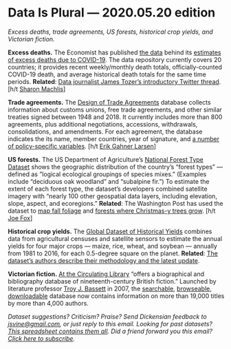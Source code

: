 Data Is Plural — 2020.05.20 edition
===================================

*Excess deaths, trade agreements, US forests, historical crop yields, and Victorian fiction.*


__Excess deaths.__ The Economist has published [the data](https://github.com/TheEconomist/covid-19-excess-deaths-tracker) behind its [estimates of excess deaths due to COVID-19](https://www.economist.com/graphic-detail/2020/04/16/tracking-covid-19-excess-deaths-across-countries). The data repository currently covers 20 countries; it provides recent weekly/monthly death totals, officially-counted COVID-19 death, and average historical death totals for the same time periods. __Related__: [Data journalist James Tozer’s introductory Twitter thread](https://twitter.com/J_CD_T/status/1261625814854045696). [h/t [Sharon Machlis](https://twitter.com/sharon000/status/1262029159976574976)]


__Trade agreements.__ The [Design of Trade Agreements](https://www.designoftradeagreements.org) database collects information about customs unions, free trade agreements, and other similar treaties signed between 1948 and 2018. It currently includes more than 800 agreements, plus additional negotiations, accessions, withdrawals, consolidations, and amendments. For each agreement, the database indicates the its name, member countries, year of signature, and [a number of policy-specific variables](https://www.designoftradeagreements.org/downloads/). [h/t [Erik Gahner Larsen](https://github.com/erikgahner/PolData/)]


__US forests.__ The US Department of Agriculture’s [National Forest Type Dataset](https://data.fs.usda.gov/geodata/rastergateway/forest_type/) shows the geographic distribution of the country’s “forest types” — defined as ”logical ecological groupings of species mixes.” (Examples include “deciduous oak woodland” and “subalpine fir.”) To estimate the extent of each forest type, the dataset’s developers combined satellite imagery with “nearly 100 other geospatial data layers, including elevation, slope, aspect, and ecoregions.” __Related__: The Washington Post has used the dataset to [map fall foliage](https://wapo.st/peep-these-leaves) and [forests where Christmas-y trees grow](https://www.washingtonpost.com/nation/2019/12/12/where-christmas-trees-come/). [h/t [Joe Fox](https://twitter.com/joemfox)]


__Historical crop yields.__ The [Global Dataset of Historical Yields](https://doi.pangaea.de/10.1594/PANGAEA.909132) combines data from agricultural censuses and satellite sensors to estimate the annual yields for four major crops — maize, rice, wheat, and soybean — annually from 1981 to 2016, for each 0.5-degree square on the planet. __Related__: [The dataset’s authors describe their methodology and the latest update](https://www.nature.com/articles/s41597-020-0433-7).


__Victorian fiction.__ [At the Circulating Library](https://www.victorianresearch.org/atcl/index.php) “offers a biographical and bibliography database of nineteenth-century British fiction.” Launched by literature professor [Troy J. Bassett](https://twitter.com/3VolumeNovel) in 2007, the [searchable](https://www.victorianresearch.org/atcl/search.php), [browseable](https://www.victorianresearch.org/atcl/view_authors.php), [downloadable](http://www.victorianresearch.org/atcl/snapshots.php) database now contains information on more than 19,000 titles by more than 4,000 authors.


*Dataset suggestions? Criticism? Praise? Send Dickensian feedback to jsvine@gmail.com, or just reply to this email. Looking for past datasets? [This spreadsheet contains them all](https://docs.google.com/spreadsheets/d/1wZhPLMCHKJvwOkP4juclhjFgqIY8fQFMemwKL2c64vk). Did a friend forward you this email? [Click here to subscribe](https://tinyletter.com/data-is-plural).*